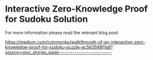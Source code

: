 # Interactive Zero-Knowledge Proof for Sudoku Solution

For more information please read the relevant blog post:

https://medium.com/coinmonks/walkthrough-of-an-interactive-zero-knowledge-proof-for-sudoku-puzzle-ac563588f1a8?source=your_stories_page---------------------------
